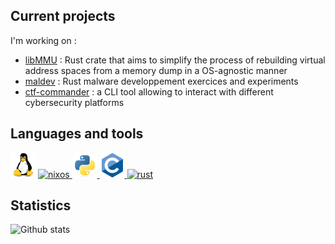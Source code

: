 ## Current projects

I'm working on :
- [libMMU](https://github.com/Memoscopy/libMMU) : Rust crate that aims to simplify the process of rebuilding virtual address spaces from a memory dump in a OS-agnostic manner
- [maldev](https://github.com/standard3/maldev) : Rust malware developpement exercices and experiments
- [ctf-commander](https://github.com/shard77/ctf-commander) : a CLI tool allowing to interact with different cybersecurity platforms

## Languages and tools

<img src="https://raw.githubusercontent.com/devicons/devicon/master/icons/linux/linux-original.svg" alt="linux" width="40" height="40"/>
<a href="https://nixos.org/" target="_blank" rel="noreferrer">
    <img src="https://www.vectorlogo.zone/logos/nixos/nixos-icon.svg" alt="nixos" width="40" height="40"/>
</a>
<a href="https://www.python.org" target="_blank" rel="noreferrer">
    <img src="https://raw.githubusercontent.com/devicons/devicon/master/icons/python/python-original.svg" alt="python" width="40" height="40"/>
</a>
<a href="https://www.cprogramming.com/" target="_blank" rel="noreferrer">
    <img src="https://raw.githubusercontent.com/devicons/devicon/master/icons/c/c-original.svg" alt="c" width="40" height="40"/>
</a>
<a href="https://www.rust-lang.org" target="_blank" rel="noreferrer">
    <img src="https://www.vectorlogo.zone/logos/rust-lang/rust-lang-icon.svg" alt="rust" width="40" height="40"/>
</a>

## Statistics

![Github stats](https://github-readme-stats-sigma-five.vercel.app/api?username=standard3&show_icons=true&line_height=33&hide_title=true&hide_border=true&count_private=true&include_all_commits=true&enable_animations=true")
